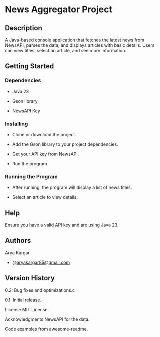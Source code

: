 # News Aggregator Project
## Description
A Java-based console application that fetches the latest news from NewsAPI, parses the data, and displays articles with basic details. Users can view titles, select an article, and see more information.

## Getting Started
### Dependencies
* Java 23

* Gson library

* NewsAPI Key

### Installing
* Clone or download the project.

* Add the Gson library to your project dependencies.

* Get your API key from NewsAPI.

* Run the program

### Running the Program
* After running, the program will display a list of news titles.

* Select an article to view details.

## Help
Ensure you have a valid API key and are using Java 23.

## Authors
Arya Kargar
* @aryakargar85@gmail.com


## Version History
0.2: Bug fixes and optimizations.c

0.1: Initial release.

License
MIT License.

Acknowledgments
NewsAPI for the data.

Code examples from awesome-readme.